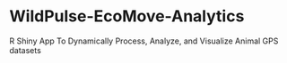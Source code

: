# WildPulse-EcoMove-Analytics
 R Shiny App To Dynamically Process, Analyze, and Visualize Animal GPS datasets
